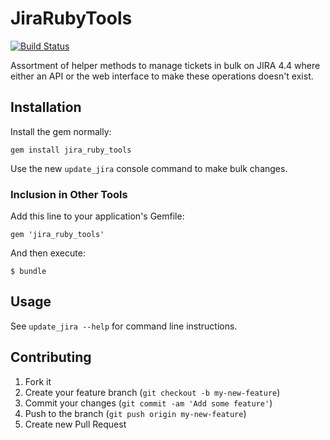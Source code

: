 # JiraRubyTools

[![Build Status](https://travis-ci.org/nickjones/jira_ruby_tools.png?branch=master)](https://travis-ci.org/nickjones/jira_ruby_tools)

Assortment of helper methods to manage tickets in bulk on JIRA 4.4 where either an API or the web interface to make these operations doesn't exist.
## Installation
Install the gem normally:

    gem install jira_ruby_tools

Use the new `update_jira` console command to make bulk changes.

### Inclusion in Other Tools
Add this line to your application's Gemfile:

    gem 'jira_ruby_tools'

And then execute:

    $ bundle

## Usage

See `update_jira --help` for command line instructions.

## Contributing

1. Fork it
2. Create your feature branch (`git checkout -b my-new-feature`)
3. Commit your changes (`git commit -am 'Add some feature'`)
4. Push to the branch (`git push origin my-new-feature`)
5. Create new Pull Request
